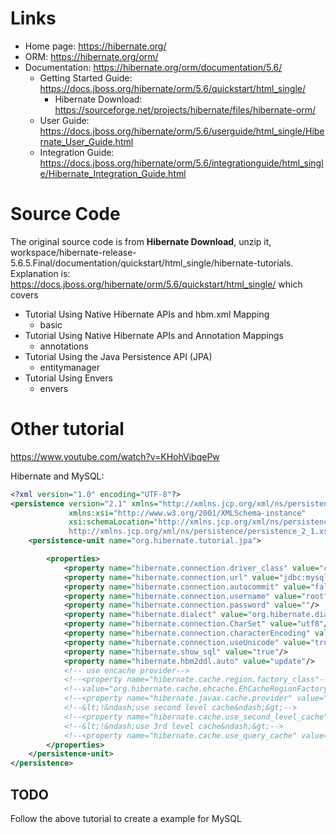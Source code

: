 # Links
* Home page: https://hibernate.org/
* ORM: https://hibernate.org/orm/
* Documentation: https://hibernate.org/orm/documentation/5.6/ 
    - Getting Started Guide: https://docs.jboss.org/hibernate/orm/5.6/quickstart/html_single/
        + Hibernate Download: https://sourceforge.net/projects/hibernate/files/hibernate-orm/
    - User Guide: https://docs.jboss.org/hibernate/orm/5.6/userguide/html_single/Hibernate_User_Guide.html
    - Integration Guide: https://docs.jboss.org/hibernate/orm/5.6/integrationguide/html_single/Hibernate_Integration_Guide.html

# Source Code
The original source code is from **Hibernate Download**, unzip it, workspace/hibernate-release-5.6.5.Final/documentation/quickstart/html_single/hibernate-tutorials. Explanation is: https://docs.jboss.org/hibernate/orm/5.6/quickstart/html_single/ which covers 

* Tutorial Using Native Hibernate APIs and hbm.xml Mapping
    - basic
* Tutorial Using Native Hibernate APIs and Annotation Mappings
    - annotations
* Tutorial Using the Java Persistence API (JPA)
    - entitymanager
* Tutorial Using Envers
    - envers

    
# Other tutorial
https://www.youtube.com/watch?v=KHohVibqePw

Hibernate and MySQL: 

```xml
<?xml version="1.0" encoding="UTF-8"?>
<persistence version="2.1" xmlns="http://xmlns.jcp.org/xml/ns/persistence"
             xmlns:xsi="http://www.w3.org/2001/XMLSchema-instance"
             xsi:schemaLocation="http://xmlns.jcp.org/xml/ns/persistence
             http://xmlns.jcp.org/xml/ns/persistence/persistence_2_1.xsd">
    <persistence-unit name="org.hibernate.tutorial.jpa">

        <properties>
            <property name="hibernate.connection.driver_class" value="com.mysql.jdbc.Driver"/>
            <property name="hibernate.connection.url" value="jdbc:mysql://localhost:3306/classicmodels"/>
            <property name="hibernate.connection.autocommit" value="false"/>
            <property name="hibernate.connection.username" value="root"/>
            <property name="hibernate.connection.password" value=""/>
            <property name="hibernate.dialect" value="org.hibernate.dialect.MySQL5Dialect"/>
            <property name="hibernate.connection.CharSet" value="utf8"/>
            <property name="hibernate.connection.characterEncoding" value="utf8"/>
            <property name="hibernate.connection.useUnicode" value="true"/>
            <property name="hibernate.show_sql" value="true"/>
            <property name="hibernate.hbm2ddl.auto" value="update"/>
            <!-- use encache provider-->
            <!--<property name="hibernate.cache.region.factory_class"-->
            <!--value="org.hibernate.cache.ehcache.EhCacheRegionFactory"/>-->
            <!--<property name="hibernate.javax.cache.provider" value="org.ehcache.jsr107.EhcacheCachingProvider"/>-->
            <!--&lt;!&ndash;use second level cache&ndash;&gt;-->
            <!--<property name="hibernate.cache.use_second_level_cache" value="true"/>-->
            <!--&lt;!&ndash;use 3rd level cache&ndash;&gt;-->
            <!--<property name="hibernate.cache.use_query_cache" value="true"/>-->
        </properties>
    </persistence-unit>
</persistence>
```

## TODO
Follow the above tutorial to create a example for MySQL